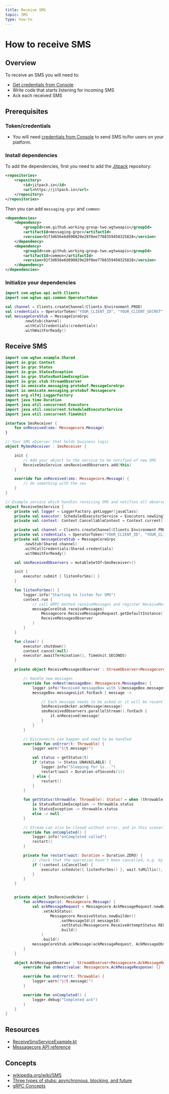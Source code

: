 ```yaml
---
title: Receive SMS
topic: SMS
type: how-to
---
```


# How to receive SMS

## Overview

To receive an SMS you will need to:
* [Get credentials from Console](https://console.wgtwo.com/api-keys-redirect)
* Write code that starts listening for incoming SMS
* Ack each received SMS

## Prerequisites

### Token/credentials
* You will need [credentials from Console](https://console.wgtwo.com/api-keys-redirect) to send SMS to/for users on your platform.

### Install dependencies

To add the dependencies, first you need to add the [Jitpack](https://jitpack.io) repository:
```xml
<repositories>
    <repository>
        <id>jitpack.io</id>
        <url>https://jitpack.io</url>
    </repository>
</repositories>
```

Then you can add `messaging-grpc` and `common`:

```xml
<dependencies>
    <dependency>
        <groupId>com.github.working-group-two.wgtwoapis</groupId>
        <artifactId>messaging-grpc</artifactId>
        <version>91f3d656e6d890829e28f0ee7788359450325828</version>
    </dependency>
    <dependency>
        <groupId>com.github.working-group-two.wgtwoapis</groupId>
        <artifactId>common</artifactId>
        <version>91f3d656e6d890829e28f0ee7788359450325828</version>
    </dependency>
</dependencies>
```

### Initialize your dependencies
```kotlin
import com.wgtwo.api.auth.Clients
import com.wgtwo.api.common.OperatorToken

val channel = Clients.createChannel(Clients.Environment.PROD)
val credentials = OperatorToken("YOUR_CLIENT_ID", "YOUR_CLIENT_SECRET")
val messageCoreStub = MessageCoreGrpc
        .newStub(channel)
        .withCallCredentials(credentials)
        .withWaitForReady()
```

## Receive SMS
```kotlin
import com.wgtwo.example.Shared
import io.grpc.Context
import io.grpc.Status
import io.grpc.StatusException
import io.grpc.StatusRuntimeException
import io.grpc.stub.StreamObserver
import io.omnicate.messaging.protobuf.MessageCoreGrpc
import io.omnicate.messaging.protobuf.Messagecore
import org.slf4j.LoggerFactory
import java.time.Duration
import java.util.concurrent.Executors
import java.util.concurrent.ScheduledExecutorService
import java.util.concurrent.TimeUnit

interface SmsReceiver {
    fun onReceived(sms: Messagecore.Message)
}

// Your SMS observer that holds business logic
object MySmsReceiver : SmsReceiver {

    init {
        // Add your object to the service to be notified of new SMS
        ReceiveSmsService.smsReceivedObservers.add(this)
    }

    override fun onReceived(sms: Messagecore.Message) {
        // do something with the sms
    }
}

// Example service which handles receiving SMS and notifies all observers, like MySmsReceiver
object ReceiveSmsService {
    private val logger = LoggerFactory.getLogger(javaClass)
    private val executor: ScheduledExecutorService = Executors.newSingleThreadScheduledExecutor()
    private val context: Context.CancellableContext = Context.current().withCancellation()

    private val channel = Clients.createChannel(Clients.Environment.PROD)
    private val credentials = OperatorToken("YOUR_CLIENT_ID", "YOUR_CLIENT_SECRET")
    private val messageCoreStub = MessageCoreGrpc
        .newStub(Shared.channel)
        .withCallCredentials(Shared.credentials)
        .withWaitForReady()

    val smsReceivedObservers = mutableSetOf<SmsReceiver>()

    init {
        executor.submit { listenForSms() }
    }

    fun listenForSms() {
        logger.info("Starting to listen for SMS")
        context.run {
            // call GRPC method receiveMessages and register ReceiveMessagesObserver
            messageCoreStub.receiveMessages(
                Messagecore.ReceiveMessagesRequest.getDefaultInstance(),
                ReceiveMessagesObserver
            )
        }
    }

    fun close() {
        executor.shutdown()
        context.cancel(null)
        executor.awaitTermination(1, TimeUnit.SECONDS)
    }

    private object ReceiveMessagesObserver : StreamObserver<Messagecore.MessageBox> {

        // Handle new messages
        override fun onNext(messageBox: Messagecore.MessageBox) {
            logger.info("Received messageBox with ${messageBox.messagesList.size} messages")
            messageBox.messagesList.forEach { message ->

                // Each message needs to be acked or it will be resent
                SmsReceivedAcker.ackMessage(message)
                smsReceivedObservers.parallelStream().forEach {
                    it.onReceived(message)
                }
            }
        }

        // Disconnects can happen and need to be handled
        override fun onError(t: Throwable) {
            logger.warn("${t.message}")

            val status = getStatus(t)
            if (status != Status.UNAVAILABLE) {
                logger.info("Sleeping for 1s...")
                restart(wait = Duration.ofSeconds(1))
            } else {
                restart()
            }
        }

        fun getStatus(throwable: Throwable): Status? = when (throwable) {
            is StatusRuntimeException -> throwable.status
            is StatusException -> throwable.status
            else -> null
        }

        // Stream can also be closed without error, and in this scenario you should also reconnect
        override fun onCompleted() {
            logger.info("onCompleted called")
            restart()
        }

        private fun restart(wait: Duration = Duration.ZERO) {
            // check that the operation hasn't been cancelled, e.g. by the server shutting down
            if (!context.isCancelled) {
                executor.schedule({ listenForSms() }, wait.toMillis(), TimeUnit.MILLISECONDS)
            }
        }
    }


    private object SmsReceivedAcker {
        fun ackMessage(it: Messagecore.Message) {
            val ackMessageRequest = Messagecore.AckMessageRequest.newBuilder()
                .setAckStatus(
                    Messagecore.ReceiveStatus.newBuilder()
                        .setMessageId(it.messageId)
                        .setStatus(Messagecore.ReceiveAttemptStatus.RECEIVE_OK)
                        .build()
                )
                .build()
            messageCoreStub.ackMessage(ackMessageRequest, AckMessageObserver)
        }
    }

    object AckMessageObserver : StreamObserver<Messagecore.AckMessageResponse> {
        override fun onNext(value: Messagecore.AckMessageResponse) {}

        override fun onError(t: Throwable) {
            logger.warn("${t.message}")
        }

        override fun onCompleted() {
            logger.debug("Completed ack")
        }
    }
}
```

## Resources
* [ReceiveSmsServiceExample.kt](https://github.com/working-group-two/wgtwo-kotlin-code-snippets/blob/master/src/main/kotlin/com/wgtwo/example/receivesms/ReceiveSmsServiceExample.kt)
* [Messagecore API reference](https://github.com/working-group-two/wgtwoapis/blob/master/wgtwo/messaging/messagecore.proto)

## Concepts
* [wikipedia.org/wiki/SMS](https://en.wikipedia.org/wiki/SMS)
* [Three types of stubs: asynchronous, blocking, and future](https://grpc.io/docs/reference/java/generated-code/)
* [gRPC Concepts](https://grpc.io/docs/guides/concepts/)
